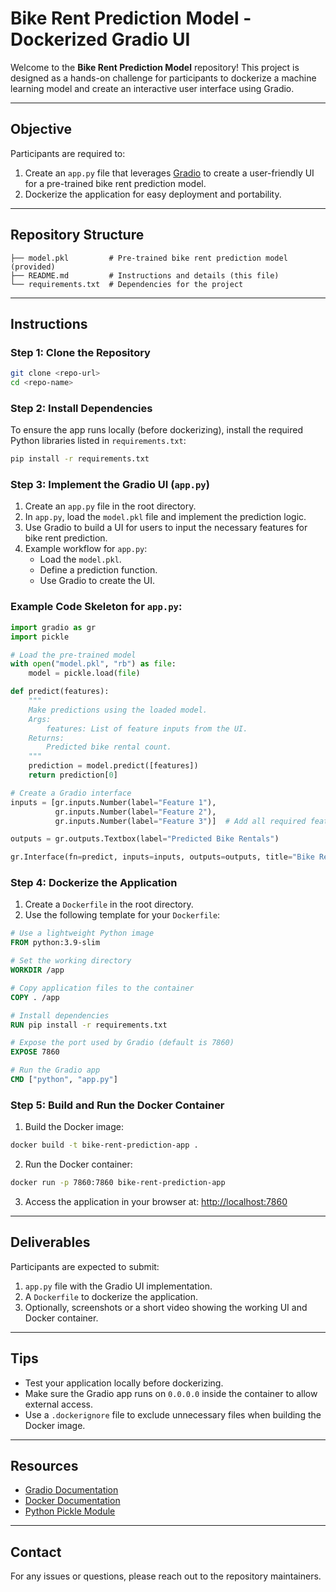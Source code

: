 # Bike Rent Prediction Model - Dockerized Gradio UI

Welcome to the **Bike Rent Prediction Model** repository! This project is designed as a hands-on challenge for participants to dockerize a machine learning model and create an interactive user interface using Gradio.

---

## Objective
Participants are required to:
1. Create an `app.py` file that leverages [Gradio](https://gradio.app/) to create a user-friendly UI for a pre-trained bike rent prediction model.
2. Dockerize the application for easy deployment and portability.

---

## Repository Structure

```
├── model.pkl         # Pre-trained bike rent prediction model (provided)
├── README.md         # Instructions and details (this file)
└── requirements.txt  # Dependencies for the project
```

---

## Instructions

### Step 1: Clone the Repository
```bash
git clone <repo-url>
cd <repo-name>
```

### Step 2: Install Dependencies
To ensure the app runs locally (before dockerizing), install the required Python libraries listed in `requirements.txt`:
```bash
pip install -r requirements.txt
```

### Step 3: Implement the Gradio UI (`app.py`)
1. Create an `app.py` file in the root directory.
2. In `app.py`, load the `model.pkl` file and implement the prediction logic.
3. Use Gradio to build a UI for users to input the necessary features for bike rent prediction.
4. Example workflow for `app.py`:
   - Load the `model.pkl`.
   - Define a prediction function.
   - Use Gradio to create the UI.

### Example Code Skeleton for `app.py`:
```python
import gradio as gr
import pickle

# Load the pre-trained model
with open("model.pkl", "rb") as file:
    model = pickle.load(file)

def predict(features):
    """
    Make predictions using the loaded model.
    Args:
        features: List of feature inputs from the UI.
    Returns:
        Predicted bike rental count.
    """
    prediction = model.predict([features])
    return prediction[0]

# Create a Gradio interface
inputs = [gr.inputs.Number(label="Feature 1"),
          gr.inputs.Number(label="Feature 2"),
          gr.inputs.Number(label="Feature 3")]  # Add all required features

outputs = gr.outputs.Textbox(label="Predicted Bike Rentals")

gr.Interface(fn=predict, inputs=inputs, outputs=outputs, title="Bike Rent Prediction").launch()
```

### Step 4: Dockerize the Application
1. Create a `Dockerfile` in the root directory.
2. Use the following template for your `Dockerfile`:

```dockerfile
# Use a lightweight Python image
FROM python:3.9-slim

# Set the working directory
WORKDIR /app

# Copy application files to the container
COPY . /app

# Install dependencies
RUN pip install -r requirements.txt

# Expose the port used by Gradio (default is 7860)
EXPOSE 7860

# Run the Gradio app
CMD ["python", "app.py"]
```

### Step 5: Build and Run the Docker Container
1. Build the Docker image:
```bash
docker build -t bike-rent-prediction-app .
```

2. Run the Docker container:
```bash
docker run -p 7860:7860 bike-rent-prediction-app
```

3. Access the application in your browser at: [http://localhost:7860](http://localhost:7860)

---

## Deliverables
Participants are expected to submit:
1. `app.py` file with the Gradio UI implementation.
2. A `Dockerfile` to dockerize the application.
3. Optionally, screenshots or a short video showing the working UI and Docker container.

---

## Tips
- Test your application locally before dockerizing.
- Make sure the Gradio app runs on `0.0.0.0` inside the container to allow external access.
- Use a `.dockerignore` file to exclude unnecessary files when building the Docker image.

---

## Resources
- [Gradio Documentation](https://gradio.app/docs/)
- [Docker Documentation](https://docs.docker.com/)
- [Python Pickle Module](https://docs.python.org/3/library/pickle.html)

---

## Contact
For any issues or questions, please reach out to the repository maintainers.
